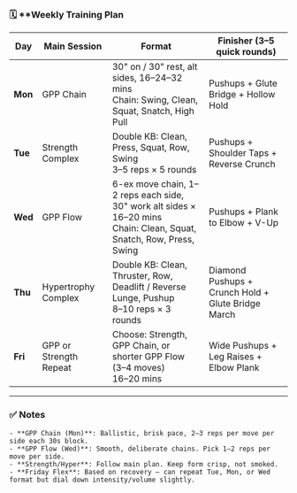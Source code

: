 ### 🗓️ **Weekly Training Plan

| Day      | Main Session              | Format                              | Finisher (3–5 quick rounds)                 |
|----------|---------------------------|--------------------------------------|---------------------------------------------|
| **Mon**  | GPP Chain                 | 30" on / 30" rest, alt sides, 16–24–32 mins<br>Chain: Swing, Clean, Squat, Snatch, High Pull | Pushups + Glute Bridge + Hollow Hold        |
| **Tue**  | Strength Complex          | Double KB: Clean, Press, Squat, Row, Swing<br>3–5 reps × 5 rounds | Pushups + Shoulder Taps + Reverse Crunch    |
| **Wed**  | GPP Flow                  | 6-ex move chain, 1–2 reps each side, 30" work alt sides × 16–20 mins<br>Chain: Clean, Squat, Snatch, Row, Press, Swing | Pushups + Plank to Elbow + V-Up             |
| **Thu**  | Hypertrophy Complex       | Double KB: Clean, Thruster, Row, Deadlift / Reverse Lunge, Pushup<br>8–10 reps × 3 rounds | Diamond Pushups + Crunch Hold + Glute Bridge March |
| **Fri** | GPP or Strength Repeat | Choose: Strength, GPP Chain, or shorter GPP Flow (3–4 moves)<br>16–20 mins | Wide Pushups + Leg Raises + Elbow Plank     |

---

### ✅ Notes

```
- **GPP Chain (Mon)**: Ballistic, brisk pace, 2–3 reps per move per side each 30s block.
- **GPP Flow (Wed)**: Smooth, deliberate chains. Pick 1–2 reps per move per side.
- **Strength/Hyper**: Follow main plan. Keep form crisp, not smoked.
- **Friday Flex**: Based on recovery — can repeat Tue, Mon, or Wed format but dial down intensity/volume slightly.
```
